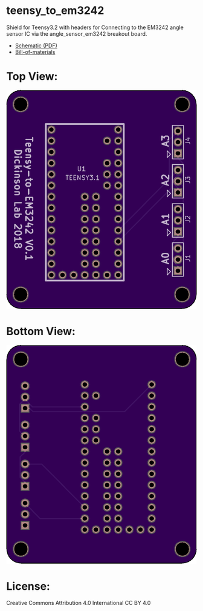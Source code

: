 # teensy_to_em3242 
Shield for Teensy3.2 with headers for Connecting to the EM3242 angle sensor IC via the 
angle_sensor_em3242 breakout board. 

* [Schematic (PDF)](teensy_to_em3242.pdf)
* [Bill-of-materials](BOM.txt)

# Top View: 
![top_view](images/teensy_to_em3242_top.png)

# Bottom View:
![bot_view](images/teensy_to_em3242_bot.png)

# License: 
Creative Commons Attribution 4.0 International CC BY 4.0

